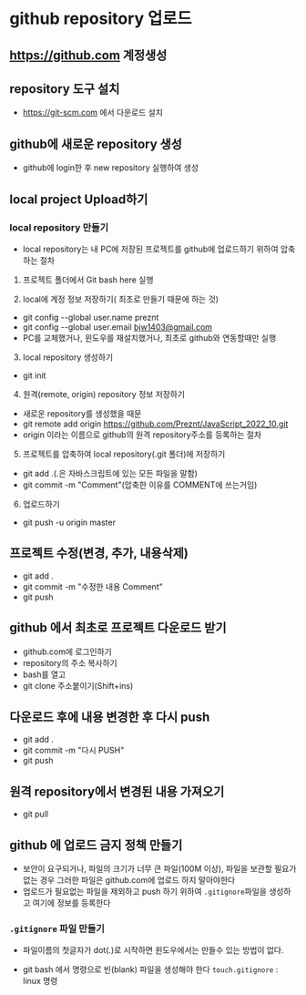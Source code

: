 # github repository 업로드

## https://github.com 계정생성

## repository 도구 설치

- https://git-scm.com 에서 다운로드 설치

## github에 새로운 repository 생성

- github에 login한 후 new repository 실행하여 생성

## local project Upload하기

### local repository 만들기

- local repository는 내 PC에 저장된 프로젝트를 github에 업로드하기 위하여 압축하는 절차

1. 프로젝트 폴더에서 Git bash here 실행

2. local에 계정 정보 저장하기( 최초로 만들기 때문에 하는 것)

- git config --global user.name preznt
- git config --global user.email bjw1403@gmail.com
- PC를 교체했거나, 윈도우를 재설치했거나, 최초로 github와 연동할때만 실행

3. local repository 생성하기

- git init

4. 원격(remote, origin) repository 정보 저장하기

- 새로운 repository를 생성했을 때문
- git remote add origin https://github.com/Preznt/JavaScript_2022_10.git
- origin 이라는 이름으로 github의 원격 repository주소를 등록하는 절차

5. 프로젝트를 압축하여 local repository(.git 폴더)에 저장하기

- git add .(.은 자바스크립트에 있는 모든 파일을 말함)
- git commit -m "Comment"(압축한 이유를 COMMENT에 쓰는거임)

6. 업로드하기

- git push -u origin master

## 프로젝트 수정(변경, 추가, 내용삭제)

- git add .
- git commit -m "수정한 내용 Comment"
- git push

## github 에서 최초로 프로젝트 다운로드 받기

- github.com에 로그인하기
- repository의 주소 복사하기
- bash를 열고
- git clone 주소붙이기(Shift+ins)

## 다운로드 후에 내용 변경한 후 다시 push

- git add .
- git commit -m "다시 PUSH"
- git push

## 원격 repository에서 변경된 내용 가져오기

- git pull

## github 에 업로드 금지 정책 만들기

- 보안이 요구되거나, 파일의 크기가 너무 큰 파일(100M 이상),
  파일을 보관할 필요가 없는 경우 그러한 파일은 github.com에
  업로드 하지 말아야한다
- 업로드가 필요없는 파일을 제외하고 push 하기 위하여 `.gitignore`파일을
  생성하고 여기에 정보를 등록한다

### `.gitignore` 파일 만들기

- 파일이름의 첫글자가 dot(.)로 시작하면 윈도우에서는 만들수 있는 방법이 없다.

* git bash 에서 명령으로 빈(blank) 파일을 생성해야 한다
  `touch.gitignore` : linux 명령
